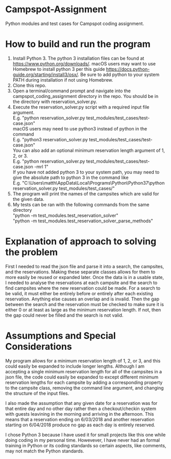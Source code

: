 # Campspot-Assignment
Python modules and test cases for Campspot coding assignment.

# How to build and run the program
1) Install Python 3. The python 3 installation files can be found at https://www.python.org/downloads/. macOS users may want to use Homebrew to install python 3 per this guide https://docs.python-guide.org/starting/install3/osx/. Be sure to add python to your system PATH during installation if not using Homebrew.
2) Clone this repo.
3) Open a terminal/command prompt and navigate into the campspot_coding_assignment directory in the repo. You should be in the directory with reservation_solver.py.
4) Execute the reservation_solver.py script with a required input file argument.  
E.g. "python reservation_solver.py test_modules/test_cases/test-case.json"  
macOS users may need to use python3 instead of python in the command  
E.g. "python3 reservation_solver.py test_modules/test_cases/test-case.json"  
You can also add an optional minimum reservation length argument of 1, 2, or 3.  
E.g. "python reservation_solver.py test_modules/test_cases/test-case.json -mrl 1"  
If you have not added python 3 to your system path, you may need to give the absolute path to python 3 in the command like  
E.g. "C:\Users\matth\AppData\Local\Programs\Python\Python37\python reservation_solver.py test_modules/test_cases/"
5) The program will print the names of the campsites which are valid for the given data.
6) My tests can be ran with the following commands from the same directory  
"python -m test_modules.test_reservation_solver"  
"python -m test_modules.test_reservation_solver_parse_methods"


# Explanation of approach to solving the problem
First I needed to read the json file and parse it into a search, the campsites, and the reservations. Making these separate classes allows for them to more easily be reused or expanded later. Once the data is in a usable state, I needed to analyse the reservations at each campsite and the search to find campsites where the new reservation could be made. For a search to be valid, it must either be entirely before or entirely after each existing reservation. Anything else causes an overlap and is invalid. Then the gap between the search and the reservation must be checked to make sure it is either 0 or at least as large as the minimum reservation length. If not, then the gap could never be filled and the search is not valid.

# Assumptions and Special Considerations
My program allows for a minimum reservation length of 1, 2, or 3, and this could easily be expanded to include longer lengths. Although I am accepting a single minimum reservation length for all of the campsites in a json file, the code could easily be expanded to except different minimum reservation lengths for each campsite by adding a corresponding property to the campsite class, removing the command line argument, and changing the structure of the input files. 

I also made the assumption that any given date for a reservation was for that entire day and no other day rather then a checkout/checkin system with guests leavining in the morning and arriving in the afternoon. This means that a reservation ending on 6/03/2018 and another reservation starting on 6/04/2018 produce no gap as each day is entirely reserved. 

I chose Python 3 because I have used it for small projects like this one while doing coding in my personal time. Howevever, I have never had an formal training in Python or its coding standards so certain aspects, like comments, may not match the Python standards.
